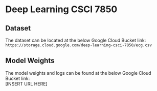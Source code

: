 # Deep Learning CSCI 7850

## Dataset
The dataset can be located at the below Google Cloud Bucket link:<br>
```https://storage.cloud.google.com/deep-learning-csci-7850/ecg.csv```

## Model Weights
The model weights and logs can be found at the below Google Cloud Bucket link:<br>
[INSERT URL HERE]


